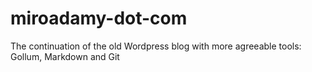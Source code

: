 miroadamy-dot-com
=================

The continuation of the old Wordpress blog with more agreeable tools: Gollum, Markdown and Git
